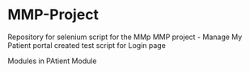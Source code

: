 # MMP-Project
Repository for selenium script for the MMp 
MMP project  - Manage My Patient portal
created test script for Login page

Modules in PAtient Module




